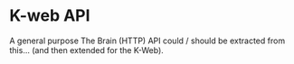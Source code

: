 # K-web API
A general purpose The Brain (HTTP) API could / should be extracted from this... (and then extended for the K-Web).